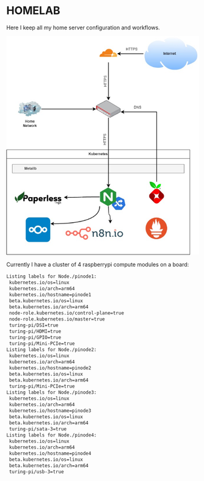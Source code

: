 # HOMELAB

Here I keep all my home server configuration and workflows.

![Homelab Diagram](homelab.jpg)

Currently I have a cluster of 4 raspberrypi compute modules on a board:

```
Listing labels for Node./pinode1:
 kubernetes.io/os=linux
 kubernetes.io/arch=arm64
 kubernetes.io/hostname=pinode1
 beta.kubernetes.io/os=linux
 beta.kubernetes.io/arch=arm64
 node-role.kubernetes.io/control-plane=true
 node-role.kubernetes.io/master=true
 turing-pi/DSI=true
 turing-pi/HDMI=true
 turing-pi/GPIO=true
 turing-pi/Mini-PCIe=true
Listing labels for Node./pinode2:
 kubernetes.io/os=linux
 kubernetes.io/arch=arm64
 kubernetes.io/hostname=pinode2
 beta.kubernetes.io/os=linux
 beta.kubernetes.io/arch=arm64
 turing-pi/Mini-PCIe=true
Listing labels for Node./pinode3:
 kubernetes.io/os=linux
 kubernetes.io/arch=arm64
 kubernetes.io/hostname=pinode3
 beta.kubernetes.io/os=linux
 beta.kubernetes.io/arch=arm64
 turing-pi/sata-3=true
Listing labels for Node./pinode4:
 kubernetes.io/os=linux
 kubernetes.io/arch=arm64
 kubernetes.io/hostname=pinode4
 beta.kubernetes.io/os=linux
 beta.kubernetes.io/arch=arm64
 turing-pi/usb-3=true
```
